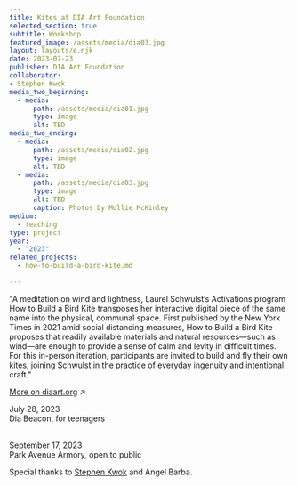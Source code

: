 ```yaml
---
title: Kites at DIA Art Foundation
selected_section: true
subtitle: Workshop
featured_image: /assets/media/dia03.jpg
layout: layouts/e.njk
date: 2023-07-23
publisher: DIA Art Foundation
collaborator:
- Stephen Kwok
media_two_beginning:
  - media:
      path: /assets/media/dia01.jpg
      type: image
      alt: TBD
media_two_ending:
  - media:
      path: /assets/media/dia02.jpg
      type: image
      alt: TBD
  - media:
      path: /assets/media/dia03.jpg
      type: image
      alt: TBD
      caption: Photos by Mollie McKinley
medium:
  - teaching
type: project
year:
  - "2023"
related_projects:
  - how-to-build-a-bird-kite.md

---
```


"A meditation on wind and lightness, Laurel Schwulst’s Activations program How to Build a Bird Kite transposes her interactive digital piece of the same name into the physical, communal space. First published by the New York Times in 2021 amid social distancing measures, How to Build a Bird Kite proposes that readily available materials and natural resources—such as wind—are enough to provide a sense of calm and levity in difficult times. For this in-person iteration, participants are invited to build and fly their own kites, joining Schwulst in the practice of everyday ingenuity and intentional craft." 

<a href="https://www.diaart.org/program/calendar/activations-how-to-build-a-bird-kite-learning-program-09172023" target="_blank">More on diaart.org</a> ↗

<div class="small-text">
July 28, 2023<br>
Dia Beacon, for teenagers<br><br>

September 17, 2023<br>
Park Avenue Armory, open to public

Special thanks to <a href="/with/stephen-kwok" class="collaborator">Stephen Kwok</a> and Angel Barba.
</div>